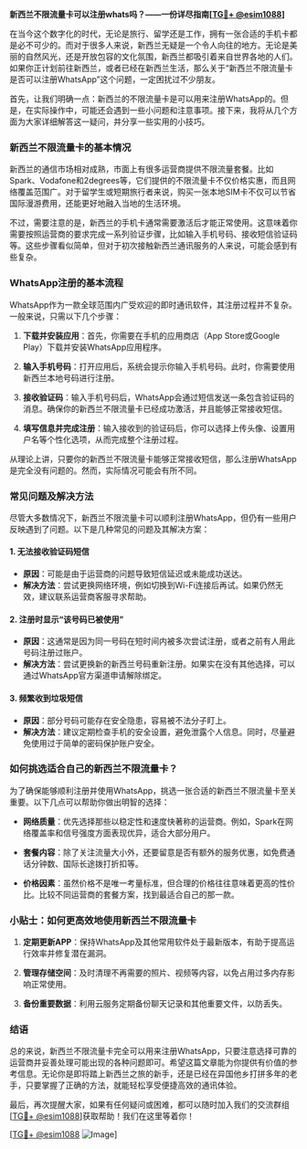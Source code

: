 **新西兰不限流量卡可以注册whats吗？——一份详尽指南[[TG💪+ @esim1088](https://t.me/s/esim1088)]**

在当今这个数字化的时代，无论是旅行、留学还是工作，拥有一张合适的手机卡都是必不可少的。而对于很多人来说，新西兰无疑是一个令人向往的地方。无论是美丽的自然风光，还是开放包容的文化氛围，新西兰都吸引着来自世界各地的人们。如果你正计划前往新西兰，或者已经在新西兰生活，那么关于“新西兰不限流量卡是否可以注册WhatsApp”这个问题，一定困扰过不少朋友。

首先，让我们明确一点：新西兰的不限流量卡是可以用来注册WhatsApp的。但是，在实际操作中，可能还会遇到一些小问题和注意事项。接下来，我将从几个方面为大家详细解答这一疑问，并分享一些实用的小技巧。

### 新西兰不限流量卡的基本情况

新西兰的通信市场相对成熟，市面上有很多运营商提供不限流量套餐。比如Spark、Vodafone和2degrees等，它们提供的不限流量卡不仅价格实惠，而且网络覆盖范围广。对于留学生或短期旅行者来说，购买一张本地SIM卡不仅可以节省国际漫游费用，还能更好地融入当地的生活环境。

不过，需要注意的是，新西兰的手机卡通常需要激活后才能正常使用。这意味着你需要按照运营商的要求完成一系列验证步骤，比如输入手机号码、接收短信验证码等。这些步骤看似简单，但对于初次接触新西兰通讯服务的人来说，可能会感到有些复杂。

### WhatsApp注册的基本流程

WhatsApp作为一款全球范围内广受欢迎的即时通讯软件，其注册过程并不复杂。一般来说，只需以下几个步骤：

1. **下载并安装应用**：首先，你需要在手机的应用商店（App Store或Google Play）下载并安装WhatsApp应用程序。
   
2. **输入手机号码**：打开应用后，系统会提示你输入手机号码。此时，你需要使用新西兰本地号码进行注册。

3. **接收验证码**：输入手机号码后，WhatsApp会通过短信发送一条包含验证码的消息。确保你的新西兰不限流量卡已经成功激活，并且能够正常接收短信。

4. **填写信息并完成注册**：输入接收到的验证码后，你可以选择上传头像、设置用户名等个性化选项，从而完成整个注册过程。

从理论上讲，只要你的新西兰不限流量卡能够正常接收短信，那么注册WhatsApp是完全没有问题的。然而，实际情况可能会有所不同。

### 常见问题及解决方法

尽管大多数情况下，新西兰不限流量卡可以顺利注册WhatsApp，但仍有一些用户反映遇到了问题。以下是几种常见的问题及其解决方案：

#### 1. **无法接收验证码短信**
   - **原因**：可能是由于运营商的问题导致短信延迟或未能成功送达。
   - **解决方法**：尝试更换网络环境，例如切换到Wi-Fi连接后再试。如果仍然无效，建议联系运营商客服寻求帮助。

#### 2. **注册时显示“该号码已被使用”**
   - **原因**：这通常是因为同一号码在短时间内被多次尝试注册，或者之前有人用此号码注册过账户。
   - **解决方法**：尝试更换新的新西兰号码重新注册。如果实在没有其他选择，可以通过WhatsApp官方渠道申请解除绑定。

#### 3. **频繁收到垃圾短信**
   - **原因**：部分号码可能存在安全隐患，容易被不法分子盯上。
   - **解决方法**：建议定期检查手机的安全设置，避免泄露个人信息。同时，尽量避免使用过于简单的密码保护账户安全。

### 如何挑选适合自己的新西兰不限流量卡？

为了确保能够顺利注册并使用WhatsApp，挑选一张合适的新西兰不限流量卡至关重要。以下几点可以帮助你做出明智的选择：

- **网络质量**：优先选择那些以稳定性和速度快著称的运营商。例如，Spark在网络覆盖率和信号强度方面表现优异，适合大部分用户。
  
- **套餐内容**：除了关注流量大小外，还要留意是否有额外的服务优惠，如免费通话分钟数、国际长途拨打折扣等。

- **价格因素**：虽然价格不是唯一考量标准，但合理的价格往往意味着更高的性价比。比较不同运营商的套餐方案，找到最适合自己的那一款。

### 小贴士：如何更高效地使用新西兰不限流量卡

1. **定期更新APP**：保持WhatsApp及其他常用软件处于最新版本，有助于提高运行效率并修复潜在漏洞。
   
2. **管理存储空间**：及时清理不再需要的照片、视频等内容，以免占用过多内存影响正常使用。

3. **备份重要数据**：利用云服务定期备份聊天记录和其他重要文件，以防丢失。

### 结语

总的来说，新西兰不限流量卡完全可以用来注册WhatsApp，只要注意选择可靠的运营商并妥善处理可能出现的各种问题即可。希望这篇文章能为你提供有价值的参考信息。无论你是即将踏上新西兰之旅的新手，还是已经在异国他乡打拼多年的老手，只要掌握了正确的方法，就能轻松享受便捷高效的通讯体验。

最后，再次提醒大家，如果有任何疑问或困难，都可以随时加入我们的交流群组[[TG💪+ @esim1088](https://t.me/s/esim1088)]获取帮助！我们在这里等着你！

[[TG💪+ @esim1088](https://t.me/s/esim1088) ![Image](https://i.postimg.cc/4NQfJmqS/Snipaste-2025-05-13-00-14-12.png)]